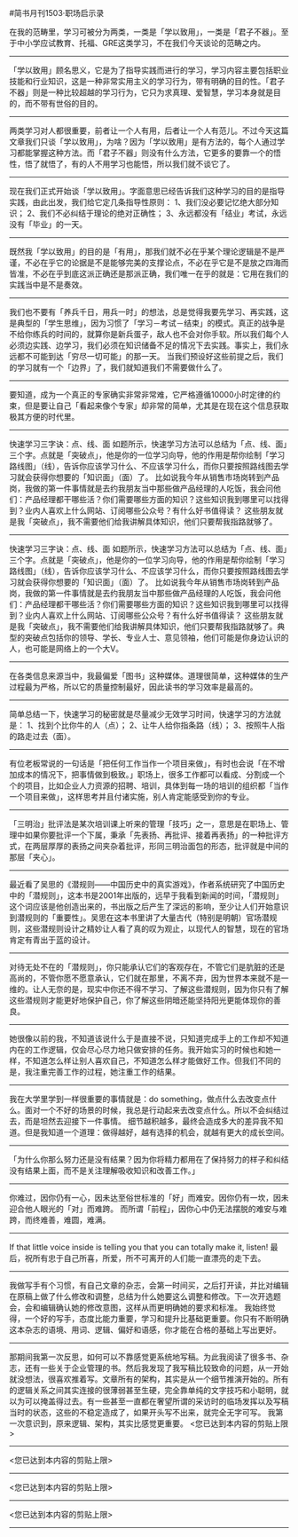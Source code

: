 #简书月刊1503·职场启示录

在我的范畴里，学习可被分为两类，一类是「学以致用」，一类是「君子不器」。至于中小学应试教育、托福、GRE这类学习，不在我们今天谈论的范畴之内。

---

「学以致用」顾名思义，它是为了指导实践而进行的学习，学习内容主要包括职业技能和行业知识，这是一种非常实用主义的学习行为，带有明确的目的性。「君子不器」则是一种比较超越的学习行为，它只为求真理、爱智慧，学习本身就是目的，而不带有世俗的目的。

---

两类学习对人都很重要，前者让一个人有用，后者让一个人有范儿。不过今天这篇文章我们只谈「学以致用」，为啥？因为「学以致用」是有方法的，每个人通过学习都能掌握这种方法。而「君子不器」则没有什么方法，它更多的要靠一个的悟性，悟了就悟了，有的人不用学习也能悟，所以我们就不谈它了。

---

现在我们正式开始谈「学以致用」。字面意思已经告诉我们这种学习的目的是指导实践，由此出发，我们给它定几条指导性原则： 1、我们没必要记忆绝大部分知识； 2、我们不必纠结于理论的绝对正确性； 3、永远都没有「结业」考试，永远没有「毕业」的一天。

---

既然我「学以致用」的目的是「有用」，那我们就不必在乎某个理论逻辑是不是严谨，不必在乎它的论据是不是能够完美的支撑论点，不必在乎它是不是放之四海而皆准，不必在乎到底这派正确还是那派正确，我们唯一在乎的就是：它用在我们的实践当中是不是奏效。

---

我们也不要有「养兵千日，用兵一时」的想法，总是觉得我要先学习、再实践，这是典型的「学生思维」，因为习惯了「学习－考试－结束」的模式。真正的战争是不给你练兵的时间的，就算你是新兵蛋子，敌人也不会对你手软。所以我们每个人必须边实践、边学习，我们必须在知识储备不足的情况下去实践。事实上，我们永远都不可能到达「穷尽一切可能」的那一天。 当我们预设好这些前提之后，我们的学习就有一个「边界」了，我们就知道我们不需要做什么了。

---

要知道，成为一个真正的专家确实非常非常难，它严格遵循10000小时定律的约束，但是要让自己「看起来像个专家」却非常的简单，尤其是在现在这个信息获取极其方便的时代里。

---

快速学习三字诀：点、线、面 如题所示，快速学习方法可以总结为「点、线、面」三个字。点就是「突破点」，他是你的一位学习向导，他的作用是帮你绘制「学习路线图」（线），告诉你应该学习什么、不应该学习什么，而你只要按照路线图去学习就会获得你想要的「知识面」（面）了。 比如说我今年从销售市场岗转到产品岗，我做的第一件事情就是去约我朋友当中那些做产品经理的人吃饭，我会问他们：产品经理都干哪些活？你们需要哪些方面的知识？这些知识我到哪里可以找得到？业内人喜欢上什么网站、订阅哪些公众号？有什么好书值得读？ 这些朋友就是我「突破点」，我不需要他们给我讲解具体知识，他们只要帮我指路就够了。

---

快速学习三字诀：点、线、面 如题所示，快速学习方法可以总结为「点、线、面」三个字。点就是「突破点」，他是你的一位学习向导，他的作用是帮你绘制「学习路线图」（线），告诉你应该学习什么、不应该学习什么，而你只要按照路线图去学习就会获得你想要的「知识面」（面）了。 比如说我今年从销售市场岗转到产品岗，我做的第一件事情就是去约我朋友当中那些做产品经理的人吃饭，我会问他们：产品经理都干哪些活？你们需要哪些方面的知识？这些知识我到哪里可以找得到？业内人喜欢上什么网站、订阅哪些公众号？有什么好书值得读？ 这些朋友就是我「突破点」，我不需要他们给我讲解具体知识，他们只要帮我指路就够了。典型的突破点包括你的领导、学长、专业人士、意见领袖，他们可能是你身边认识的人，也可能是网络上的一个大V。

---

在各类信息来源当中，我最偏爱「图书」这种媒体。道理很简单，这种媒体的生产过程最为严格，所以它的质量控制最好，因此读书的学习效率是最高的。

---

简单总结一下，快速学习的秘密就是尽量减少无效学习时间，快速学习的方法就是： 1、找到个比你牛的人（点）； 2、让牛人给你指条路（线）； 3、按照牛人指的路走过去（面）。

---

有位老板常说的一句话是「把任何工作当作一个项目来做」，有时也会说「在不增加成本的情况下，把事情做到极致。」职场上，很多工作都可以看成、分割成一个个的项目，比如企业人力资源的招聘、培训，具体到每一场的培训的组织都「当作一个项目来做」，这样思考并且付诸实施，别人肯定能感受到你的专业。

---

「三明治」批评法是某次培训课上听来的管理「技巧」之一，意思是在职场上、管理中如果你要批评一个下属，秉承「先表扬、再批评、接着再表扬」的一种批评方式，在两层厚厚的表扬之间夹杂着批评，形同三明治面包的形态，批评就是中间的那层「夹心」。

---

最近看了吴思的《潜规则——中国历史中的真实游戏》，作者系统研究了中国历史中的「潜规则」，这本书是2001年出版的，远早于我看到新闻的时间，「潜规则」这个词应该是他创造出来的，书出版之后产生了深远的影响，至少让人们开始意识到潜规则的「重要性」。吴思在这本书里讲了大量古代（特别是明朝）官场潜规则，这些潜规则设计之精妙让人看了真的叹为观止，以现代人的智慧，现在的官场肯定有青出于蓝的设计。

---

对待无处不在的「潜规则」，你只能承认它们的客观存在，不管它们是肮脏的还是高尚的，不管你愿不愿意承认，它们就在那里，不离不弃，因为世界本来就不是一维的。让人无奈的是，现实中你还不得不学习、了解这些潜规则，因为你只有了解这些潜规则才能更好地保护自己，你了解这些阴暗还能坚持阳光更能体现你的善良。

---

她很像以前的我，不知道该说什么于是直接不说，只知道完成手上的工作却不知道内在的工作逻辑，仅会尽心尽力地只做安排的任务。我开始实习的时候也和她一样，不知道怎么样让别人喜欢自己，不知道怎么样才能做好工作。但我们不同的是，我注重完善工作的过程，她注重工作的结果。

---

我在大学里学到一样很重要的事情就是：do something，做点什么去改变点什么。面对一个不好的场景的时候，我总是行动起来去改变点什么。所以不会纠结过去，而是坦然去迎接下一件事情。 细节越积越多，最终会造成多大的差异我不知道。但是我知道一个道理：做得越好，越有选择的机会，就越有更大的成长空间。

---

「为什么你那么努力还是没有结果？因为你将精力都用在了保持努力的样子和纠结没有结果上面，而不是关注理解吸收知识和改善工作。」

---

你难过，因你仍有一心，因未达至俗世标准的「好」而难安。因你仍有一坎，因未迎合他人眼光的「对」而难跨。 而所谓「前程」，因你心中仍无法摆脱的难安与难跨，而终难善，难圆，难满。

---

If that little voice inside is telling you that you can totally make it, listen! 最后，祝所有忠于自己所喜，所爱，所不可离开的人们能一直漂亮的走下去。

---

我做写手有个习惯，有自己文章的杂志，会第一时间买，之后打开读，并比对编辑在原稿上做了什么修改和调整，总结为什么她要这么调整和修改。下一次开选题会，会和编辑确认她的修改意图，这样从而更明确她的要求和标准。 我始终觉得，一个好的写手，态度比能力重要，学习和提升比基础更重要。你只有不断明确这本杂志的语境、用词、逻辑、偏好和语感，你才能在合格的基础上写出更好。

---

那期间我第一次反思，如何可以不靠感觉更系统地写稿。为此我阅读了很多书、杂志，还有一些关于企业管理的书。然后我发现了我写稿比较致命的问题，从一开始就没想法，很喜欢推着写。文章所有的架构，其实是从一个细节推演开始的。所有的逻辑关系之间其实连接的很薄弱甚至生硬，完全靠单纯的文字技巧和小聪明，就以为可以掩盖得过去。有一些甚至一直都在奢望所谓的采访时的临场发挥以及写稿当时的状态，这些的不稳定造成了，如果开头写不出来，就完全无字可写。 我第一次意识到，原来逻辑、架构，其实比感觉更重要。 <您已达到本内容的剪贴上限>

---

 <您已达到本内容的剪贴上限>

---

 <您已达到本内容的剪贴上限>

---

 <您已达到本内容的剪贴上限>

---

